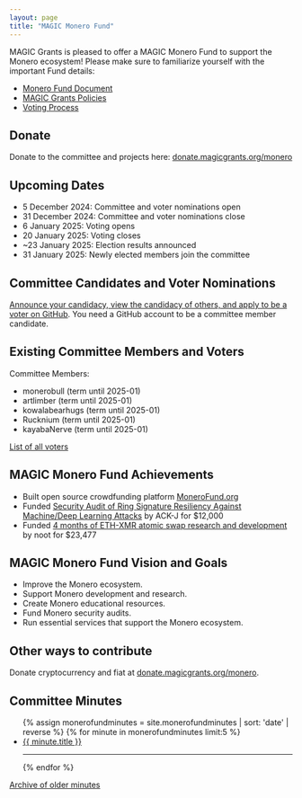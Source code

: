 ```yaml
---
layout: page
title: "MAGIC Monero Fund"
---
```


MAGIC Grants is pleased to offer a MAGIC Monero Fund to support the Monero ecosystem! Please make sure to familiarize yourself with the important Fund details:

* [Monero Fund Document](/funds/monero/monero_fund)
* [MAGIC Grants Policies](/about/documentation)
* [Voting Process](/funds/voting)

## Donate

Donate to the committee and projects here: [donate.magicgrants.org/monero](https://donate.magicgrants.org/monero)

## Upcoming Dates

<!--
The next election cycle will occur in December 2024 and January 2025.
-->

* 5 December 2024: Committee and voter nominations open
* 31 December 2024: Committee and voter nominations close
* 6 January 2025: Voting opens
* 20 January 2025: Voting closes
* ~23 January 2025: Election results announced
* 31 January 2025: Newly elected members join the committee

## Committee Candidates and Voter Nominations

[Announce your candidacy, view the candidacy of others, and apply to be a voter on GitHub](https://github.com/MAGICGrants/Monero-Fund-Elections). You need a GitHub account to be a committee member candidate.

## Existing Committee Members and Voters

Committee Members:
* monerobull (term until 2025-01)
* artlimber (term until 2025-01)
* kowalabearhugs (term until 2025-01)
* Rucknium (term until 2025-01)
* kayabaNerve (term until 2025-01)

[List of all voters](/funds/monero/monero_fund_voters)

## MAGIC Monero Fund Achievements

* Built open source crowdfunding platform [MoneroFund.org](https://monerofund.org)
* Funded [Security Audit of Ring Signature Resiliency Against Machine/Deep Learning Attacks](https://github.com/MAGICGrants/Monero-Fund/issues/15) by ACK-J for $12,000
* Funded [4 months of ETH-XMR atomic swap research and development](https://www.gofundme.com/f/noot-ethxmr-atomic-swap-development-4-months) by noot for $23,477

## MAGIC Monero Fund Vision and Goals

* Improve the Monero ecosystem.
* Support Monero development and research.
* Create Monero educational resources.
* Fund Monero security audits.
* Run essential services that support the Monero ecosystem.

## Other ways to contribute

Donate cryptocurrency and fiat at [donate.magicgrants.org/monero](https://donate.magicgrants.org/monero).

## Committee Minutes

<ul class="post-list">
{% assign monerofundminutes = site.monerofundminutes | sort: 'date' | reverse %}
{% for minute in monerofundminutes limit:5 %}
  <li><article><a href="{{ site.url }}{{ minute.url }}"><div class="post-entry-title">{{ minute.title }}</div></a></article></li>
  <hr>
{% endfor %}
</ul>

[Archive of older minutes](https://github.com/MAGICGrants/MagicGrants.org/tree/master/posts/_monerofundminutes)
